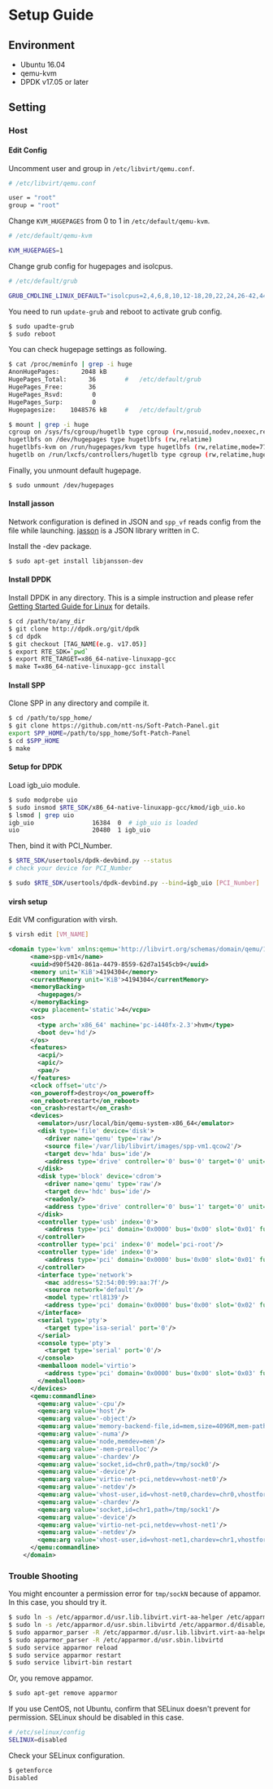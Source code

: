 # Setup Guide

## Environment

* Ubuntu 16.04
* qemu-kvm
* DPDK v17.05 or later

## Setting

### Host

#### Edit Config

Uncomment user and group in `/etc/libvirt/qemu.conf`.

```sh
# /etc/libvirt/qemu.conf

user = "root"
group = "root"
```

Change `KVM_HUGEPAGES` from 0 to 1 in `/etc/default/qemu-kvm`.

```sh
# /etc/default/qemu-kvm

KVM_HUGEPAGES=1
```

Change grub config for hugepages and isolcpus.

```sh
# /etc/default/grub

GRUB_CMDLINE_LINUX_DEFAULT="isolcpus=2,4,6,8,10,12-18,20,22,24,26-42,44,46 hugepagesz=1G hugepages=36 default_hugepagesz=1G"
```

You need to run `update-grub` and reboot to activate grub config.

```sh
$ sudo upadte-grub
$ sudo reboot
```

You can check hugepage settings as following.

```sh
$ cat /proc/meminfo | grep -i huge
AnonHugePages:      2048 kB
HugePages_Total:      36		#	/etc/default/grub
HugePages_Free:       36
HugePages_Rsvd:        0
HugePages_Surp:        0
Hugepagesize:    1048576 kB		#	/etc/default/grub

$ mount | grep -i huge
cgroup on /sys/fs/cgroup/hugetlb type cgroup (rw,nosuid,nodev,noexec,relatime,hugetlb,release_agent=/run/cgmanager/agents/cgm-release-agent.hugetlb,nsroot=/)
hugetlbfs on /dev/hugepages type hugetlbfs (rw,relatime)
hugetlbfs-kvm on /run/hugepages/kvm type hugetlbfs (rw,relatime,mode=775,gid=117)
hugetlb on /run/lxcfs/controllers/hugetlb type cgroup (rw,relatime,hugetlb,release_agent=/run/cgmanager/agents/cgm-release-agent.hugetlb,nsroot=/)
```

Finally, you unmount default hugepage.

```sh
$ sudo unmount /dev/hugepages
```

#### Install jasson

Network configuration is defined in JSON and `spp_vf` reads config from
the file while launching.
[jasson](http://www.digip.org/jansson/) is a JSON library written in C.

Install the -dev package.

```sh
$ sudo apt-get install libjansson-dev
```

#### Install DPDK

Install DPDK in any directory. This is a simple instruction and please refer
[Getting Started Guide for Linux](http://dpdk.org/doc/guides/linux_gsg/index.html)
for details.

```sh
$ cd /path/to/any_dir
$ git clone http://dpdk.org/git/dpdk
$ cd dpdk
$ git checkout [TAG_NAME(e.g. v17.05)]
$ export RTE_SDK=`pwd`
$ export RTE_TARGET=x86_64-native-linuxapp-gcc
$ make T=x86_64-native-linuxapp-gcc install
```

#### Install SPP

Clone SPP in any directory and compile it.

```sh
$ cd /path/to/spp_home/
$ git clone https://github.com/ntt-ns/Soft-Patch-Panel.git
export SPP_HOME=/path/to/spp_home/Soft-Patch-Panel
$ cd $SPP_HOME
$ make
```

#### Setup for DPDK

Load igb_uio module.

```sh
$ sudo modprobe uio
$ sudo insmod $RTE_SDK/x86_64-native-linuxapp-gcc/kmod/igb_uio.ko
$ lsmod | grep uio
igb_uio                16384  0  # igb_uio is loaded
uio                    20480  1 igb_uio
```

Then, bind it with PCI_Number.
```sh
$ $RTE_SDK/usertools/dpdk-devbind.py --status
# check your device for PCI_Number

$ sudo $RTE_SDK/usertools/dpdk-devbind.py --bind=igb_uio [PCI_Number]
```

#### virsh setup

Edit VM configuration with virsh.

```sh
$ virsh edit [VM_NAME]
```

```xml
<domain type='kvm' xmlns:qemu='http://libvirt.org/schemas/domain/qemu/1.0'>
	  <name>spp-vm1</name>
	  <uuid>d90f5420-861a-4479-8559-62d7a1545cb9</uuid>
	  <memory unit='KiB'>4194304</memory>
	  <currentMemory unit='KiB'>4194304</currentMemory>
	  <memoryBacking>
	    <hugepages/>
	  </memoryBacking>
	  <vcpu placement='static'>4</vcpu>
	  <os>
	    <type arch='x86_64' machine='pc-i440fx-2.3'>hvm</type>
	    <boot dev='hd'/>
	  </os>
	  <features>
	    <acpi/>
	    <apic/>
	    <pae/>
	  </features>
	  <clock offset='utc'/>
	  <on_poweroff>destroy</on_poweroff>
	  <on_reboot>restart</on_reboot>
	  <on_crash>restart</on_crash>
	  <devices>
	    <emulator>/usr/local/bin/qemu-system-x86_64</emulator>
	    <disk type='file' device='disk'>
	      <driver name='qemu' type='raw'/>
	      <source file='/var/lib/libvirt/images/spp-vm1.qcow2'/>
	      <target dev='hda' bus='ide'/>
	      <address type='drive' controller='0' bus='0' target='0' unit='0'/>
	    </disk>
	    <disk type='block' device='cdrom'>
	      <driver name='qemu' type='raw'/>
	      <target dev='hdc' bus='ide'/>
	      <readonly/>
	      <address type='drive' controller='0' bus='1' target='0' unit='0'/>
	    </disk>
	    <controller type='usb' index='0'>
	      <address type='pci' domain='0x0000' bus='0x00' slot='0x01' function='0x2'/>
	    </controller>
	    <controller type='pci' index='0' model='pci-root'/>
	    <controller type='ide' index='0'>
	      <address type='pci' domain='0x0000' bus='0x00' slot='0x01' function='0x1'/>
	    </controller>
	    <interface type='network'>
	      <mac address='52:54:00:99:aa:7f'/>
	      <source network='default'/>
	      <model type='rtl8139'/>
	      <address type='pci' domain='0x0000' bus='0x00' slot='0x02' function='0x0'/>
	    </interface>
	    <serial type='pty'>
	      <target type='isa-serial' port='0'/>
	    </serial>
	    <console type='pty'>
	      <target type='serial' port='0'/>
	    </console>
	    <memballoon model='virtio'>
	      <address type='pci' domain='0x0000' bus='0x00' slot='0x03' function='0x0'/>
	    </memballoon>
	  </devices>
	  <qemu:commandline>
	    <qemu:arg value='-cpu'/>
	    <qemu:arg value='host'/>
	    <qemu:arg value='-object'/>
	    <qemu:arg value='memory-backend-file,id=mem,size=4096M,mem-path=/run/hugepages/kvm,share=on'/>
	    <qemu:arg value='-numa'/>
	    <qemu:arg value='node,memdev=mem'/>
	    <qemu:arg value='-mem-prealloc'/>
	    <qemu:arg value='-chardev'/>
	    <qemu:arg value='socket,id=chr0,path=/tmp/sock0'/>
	    <qemu:arg value='-device'/>
	    <qemu:arg value='virtio-net-pci,netdev=vhost-net0'/>
	    <qemu:arg value='-netdev'/>
	    <qemu:arg value='vhost-user,id=vhost-net0,chardev=chr0,vhostforce'/>
	    <qemu:arg value='-chardev'/>
	    <qemu:arg value='socket,id=chr1,path=/tmp/sock1'/>
	    <qemu:arg value='-device'/>
	    <qemu:arg value='virtio-net-pci,netdev=vhost-net1'/>
	    <qemu:arg value='-netdev'/>
	    <qemu:arg value='vhost-user,id=vhost-net1,chardev=chr1,vhostforce'/>
	  </qemu:commandline>
	</domain>
```

### Trouble Shooting

You might encounter a permission error for `tmp/sockN` because of appamor.
In this case, you should try it.

```sh
$ sudo ln -s /etc/apparmor.d/usr.lib.libvirt.virt-aa-helper /etc/apparmor.d/disable/usr.lib.libvirt.virt-aa-helper
$ sudo ln -s /etc/apparmor.d/usr.sbin.libvirtd /etc/apparmor.d/disable/usr.sbin.libvirtd
$ sudo apparmor_parser -R /etc/apparmor.d/usr.lib.libvirt.virt-aa-helper
$ sudo apparmor_parser -R /etc/apparmor.d/usr.sbin.libvirtd
$ sudo service apparmor reload
$ sudo service apparmor restart
$ sudo service libvirt-bin restart
```

Or, you remove appamor.

```sh
$ sudo apt-get remove apparmor
```

If you use CentOS, not Ubuntu, confirm that SELinux doesn't prevent for permission.
SELinux should be disabled in this case.

```sh
# /etc/selinux/config
SELINUX=disabled
```

Check your SELinux configuration.

```sh
$ getenforce
Disabled
```
